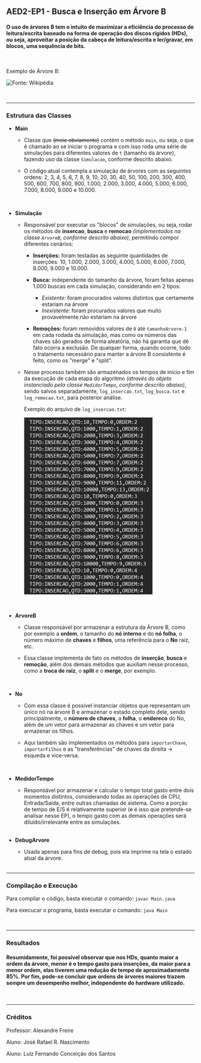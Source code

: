 ## AED2-EP1 - Busca e Inserção em Árvore B

#### O uso de árvores B tem o intuito de maximizar a eficiência do processo de leitura/escrita baseado na forma de operação dos discos rígidos (HDs), ou seja, aproveitar a posição da cabeça de leitura/escrita e  ler/gravar, em blocos, uma sequência de bits.

<br>

Exemplo de Árvore B:

![Fonte: Wikipédia](https://upload.wikimedia.org/wikipedia/commons/9/92/B-tree-definition.png)

<br>

---
### Estrutura das Classes

- **Main**
    - Classe que ~~(meio obviamente)~~ contém o método `main`, ou seja, o que é chamado ao se iniciar o programa e com isso roda uma série de simulações para diferentes valores de `t` (tamanho da árvore), fazendo uso da classe `Simulacao`, conforme descrito abaixo. 

    - O código atual contempla a simulação de árvores com as seguintes ordens: 2, 3, 4, 5, 6, 7, 8, 9, 10, 20, 30, 40, 50, 100, 200, 300, 400, 500, 600, 700, 800, 900, 1.000, 2.000, 3.000, 4.000, 5.000, 6.000, 7.000, 8.000, 9.000 e 10.000.

    <br>

- **Simulação**
    -  Responsável por executar os "blocos" de simulações, ou seja, rodar os métodos de **insercao**, **busca** e **remocao** *(implementados na classe `ArvoreB`, conforme descrito abaixo)*, permitindo compor diferentes cenários:

        - **Inserções:** foram testadas as seguinte quantidades de inserções: 10, 1.000, 2.000, 3.000, 4.000, 5.000, 6.000, 7.000, 8.000, 9.000 e 10.000.

        - **Busca:** independente do tamanho da árvore, foram feitas apenas 1.000 buscas em cada simulação, considerando em 2 tipos:
            - *Existente:* foram procurados valores distintos  que certamente estariam na árvore
            - *Inexistente:* foram procurados valores que muito provavelmente não estariam na árvore

        - **Remoções:** foram removidos valores de `0` até `tamanhoArvore-1` em cada rodada da simulação, mas como os números das chaves são gerados de forma aleatória, não há garantia que dê fato ocorra a exclusão. De qualquer forma, quando ocorre, todo o tratamento necessário para manter a árvore B consistente é feito, como os "merge" e "split".

    - Nesse processo também são armazenados os tempos de início e fim da execução de cada etapa do algoritmo *(através do objeto instanciado pela classe `MedidorTempo`, conforme descrito abaixo)*, sendo salvos separadamente, `log_insercao.txt`, `log_busca.txt` e `log_remocao.txt`, para posterior análise. 

        Exemplo do arquivo de `log_insercao.txt`:


        ![](img/log_insercao_exemplo.jpg)

    <br>

- **ArvoreB**
    - Classe responsável por armazenar a estrutura da Árvore B, como por exemplo a **ordem**, o tamanho do **nó interno** e do **nó folha**, o número máximo de **chaves** e **filhos**, uma referência para o **No** raiz, etc. 

    - Essa classe implementa de fato os métodos de **inserção**, **busca** e **remoção**, além dos demais métodos que auxiliam nesse processo, como a **troca de raiz**, o **split** e o **merge**, por exemplo.
    

    <br>

- **No**
    - Com essa classe é possível instanciar objetos que representam um único nó na árvore B e armazenar o estado completo dele, sendo principalmente, o **número de chaves**, a **folha**, o **endereco** do No, além de um vetor para armazenar as chaves e um vetor para armazenar os filhos.

    - Aqui também são implementados os métodos para `importarChave`, `importarFilhos` e as "transferências" de chaves da direita -> esqueda e vice-versa.
    
    <br>

- **MedidorTempo**
    - Responsável por armazenar e calcular o tempo total gasto entre dois momentos distintos, considerando todas as operações de CPU, Entrada/Saída, entre outras chamadas de sistema. Como a porção de tempo de E/S é relativamente superior (e é isso que pretende-se analisar nesse EP), o tempo gasto com as demais operações será diluído/irrelevante entre as simulações.

    <br>

- **DebugArvore**
    - Usada apenas para fins de debug, pois ela imprime na tela o estado atual da árvore.

    <br>
---
### Compilação e Execução
Para compilar o código, basta executar o comando: `javac Main.java`

Para execucar o programa, basta executar o comando: `java Main`

<br>

---
### Resultados

#### Resumidamente, foi possível observar que nos HDs, quanto **maior a ordem** da árvore, **menor é o tempo gasto** para inserções, da maior para a menor ordem, elas tiverem uma **redução** de tempo de aproximadamente **85%.** Por fim, pode-se concluir que **ordens de árvores maiores trazem sempre um desempenho melhor**, independente do hardware utilizado.


<br>

---
### Créditos

Professor: Alexandre Freire

Aluno: José Rafael R. Nascimento

Aluno: Luiz Fernando Conceição dos Santos





